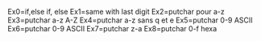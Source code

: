 Ex0=if,else if, else
Ex1=same with last digit
Ex2=putchar pour a-z
Ex3=putchar a-z A-Z
Ex4=putchar a-z sans q et e
Ex5=putchar 0-9 ASCII
Ex6=putchar 0-9 ASCII
Ex7=putchar z-a
Ex8=putchar 0-f hexa
